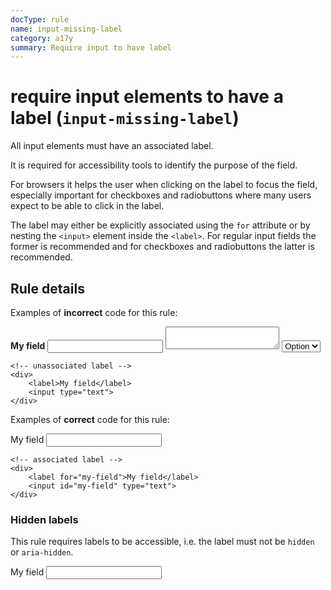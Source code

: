 ```yaml
---
docType: rule
name: input-missing-label
category: a17y
summary: Require input to have label
---
```


# require input elements to have a label (`input-missing-label`)

All input elements must have an associated label.

It is required for accessibility tools to identify the purpose of the field.

For browsers it helps the user when clicking on the label to focus the field,
especially important for checkboxes and radiobuttons where many users expect to be
able to click in the label.

The label may either be explicitly associated using the `for` attribute or by
nesting the `<input>` element inside the `<label>`. For regular input fields the
former is recommended and for checkboxes and radiobuttons the latter is
recommended.

## Rule details

Examples of **incorrect** code for this rule:

<validate name="incorrect" rules="input-missing-label">
    <!-- no label element at all -->
    <div>
        <strong>My field</strong>
        <input type="text">
        <textarea></textarea>
        <select>
            <option>Option</option>
        </select>
    </div>

    <!-- unassociated label -->
    <div>
        <label>My field</label>
        <input type="text">
    </div>

</validate>

Examples of **correct** code for this rule:

<validate name="correct" rules="input-missing-label">
    <!-- label with descendant -->
    <div>
        <label>My field <input type="text"></label>
    </div>

    <!-- associated label -->
    <div>
        <label for="my-field">My field</label>
        <input id="my-field" type="text">
    </div>

</validate>

### Hidden labels

This rule requires labels to be accessible, i.e. the label must not be `hidden` or `aria-hidden`.

<validate name="hidden" rules="input-missing-label">
	<label for="my-input" aria-hidden="true">My field</label>
	<input id="my-input" type="text">
</validate>
